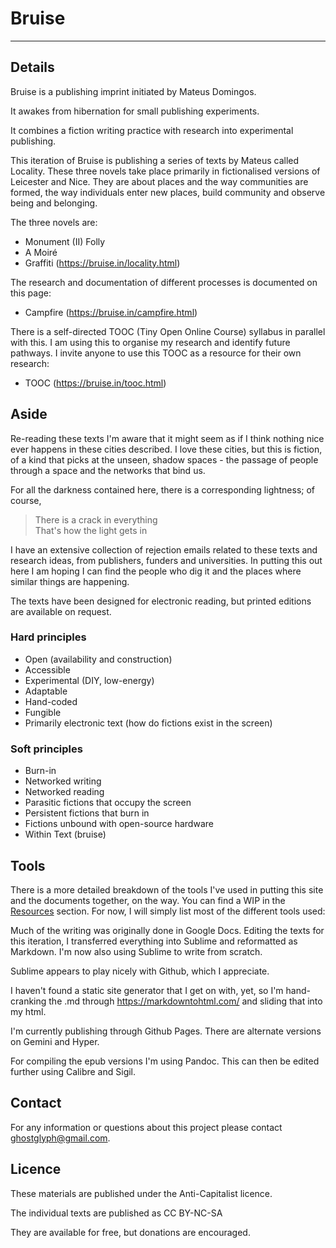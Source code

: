 # Bruise

---

## Details

Bruise is a publishing imprint initiated by Mateus Domingos.

It awakes from hibernation for small publishing experiments.

It combines a fiction writing practice with research into experimental publishing.

This iteration of Bruise is publishing a series of texts by Mateus called Locality. These three novels take place primarily in fictionalised versions of Leicester and Nice. They are about places and the way communities are formed, the way individuals enter new places, build community and observe being and belonging.

The three novels are:

- Monument (II) Folly
- A Moiré
- Graffiti
(https://bruise.in/locality.html)

The research and documentation of different processes is documented on this page:

- Campfire
(https://bruise.in/campfire.html)

There is a self-directed TOOC (Tiny Open Online Course) syllabus in parallel with this. I am using this to organise my research and identify future pathways. I invite anyone to use this TOOC as a resource for their own research:

- TOOC
(https://bruise.in/tooc.html)

## Aside

Re-reading these texts I'm aware that it might seem as if I think nothing nice ever happens in these cities described.
I love these cities, but this is fiction, of a kind that picks at the unseen, shadow spaces - the passage of people through a space and the networks that bind us.

For all the darkness contained here, there is a corresponding lightness; of course,

>There is a crack in everything  
>That's how the light gets in

I have an extensive collection of rejection emails related to these texts and research ideas, from publishers, funders and universities. In putting this out here I am hoping I can find the people who dig it and the places where similar things are happening.

The texts have been designed for electronic reading, but printed editions are available on request.

### Hard principles

- Open (availability and construction)
- Accessible
- Experimental (DIY, low-energy)
- Adaptable
- Hand-coded
- Fungible
- Primarily electronic text (how do fictions exist in the screen)

### Soft principles

- Burn-in
- Networked writing
- Networked reading
- Parasitic fictions that occupy the screen
- Persistent fictions that burn in
- Fictions unbound with open-source hardware
- Within Text (bruise)

## Tools

There is a more detailed breakdown of the tools I've used in putting this site and the documents together, on the way. You can find a WIP in the [Resources](https://bruise.in/resources.html) section. For now, I will simply list most of the different tools used:

Much of the writing was originally done in Google Docs. Editing the texts for this iteration, I transferred everything into Sublime and reformatted as Markdown. I'm now also using Sublime to write from scratch.

Sublime appears to play nicely with Github, which I appreciate.

I haven't found a static site generator that I get on with, yet, so I'm hand-cranking the .md through https://markdowntohtml.com/ and sliding that into my html.

I'm currently publishing through Github Pages. There are alternate versions on Gemini and Hyper.

For compiling the epub versions I'm using Pandoc. This can then be edited further using Calibre and Sigil.

## Contact

For any information or questions about this project please contact ghostglyph@gmail.com.

## Licence

These materials are published under the Anti-Capitalist licence.

The individual texts are published as CC BY-NC-SA 

They are available for free, but donations are encouraged.
